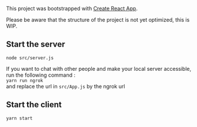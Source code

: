 This project was bootstrapped with [Create React App](https://github.com/facebook/create-react-app).


Please be aware that the structure of the project is not yet optimized, this is WIP.

## Start the server
`node src/server.js`

If you want to chat with other people and make your local server accessible, run the following command :  
`yarn run ngrok`  
and replace the url in `src/App.js` by the ngrok url

## Start the client
`yarn start`
